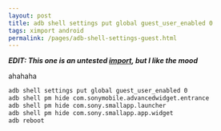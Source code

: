 ```yaml
---
layout: post
title: adb shell settings put global guest_user_enabled 0
tags: ximport android
permalink: /pages/adb-shell-settings-guest.html
---
```

***EDIT: This one is an untested [import](/tag/ximports.html), but I like the mood***

ahahaha

```bash
adb shell settings put global guest_user_enabled 0
adb shell pm hide com.sonymobile.advancedwidget.entrance
adb shell pm hide com.sony.smallapp.launcher
adb shell pm hide com.sony.smallapp.app.widget
adb reboot
```